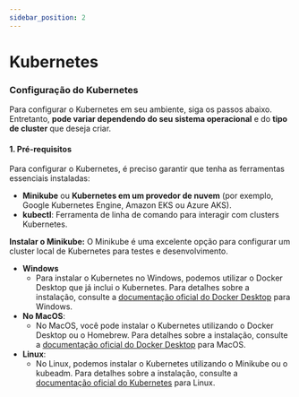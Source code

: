 ```yaml
---
sidebar_position: 2
---
```


# Kubernetes

### Configuração do Kubernetes

Para configurar o Kubernetes em seu ambiente, siga os passos abaixo. Entretanto, **pode variar dependendo do seu sistema operacional** e do **tipo de cluster** que  deseja criar.

#### 1. **Pré-requisitos**

Para configurar o Kubernetes, é preciso garantir que tenha as ferramentas essenciais instaladas:

- **Minikube** ou **Kubernetes em um provedor de nuvem** (por exemplo, Google Kubernetes Engine, Amazon EKS ou Azure AKS).
- **kubectl**: Ferramenta de linha de comando para interagir com clusters Kubernetes.

**Instalar o Minikube:**
O Minikube é uma excelente opção para configurar um cluster local de Kubernetes para testes e desenvolvimento.

- **Windows**
    - Para instalar o Kubernetes no Windows, podemos utilizar o Docker Desktop que já inclui o Kubernetes. Para detalhes sobre a instalação, consulte a [documentação oficial do Docker Desktop](https://docs.docker.com/desktop/setup/install/)  para Windows.
- **No MacOS**:  
    - No MacOS, você pode instalar o Kubernetes utilizando o Docker Desktop ou o Homebrew. Para detalhes sobre a instalação, consulte a [documentação oficial do Docker Desktop](  https://docs.docker.com/desktop/setup/install/mac-install/) para MacOS.
- **Linux**:
  - No Linux, podemos instalar o Kubernetes utilizando o Minikube ou o kubeadm. Para detalhes sobre a instalação, consulte a [documentação oficial do Kubernetes](https://kubernetes.io/pt-br/docs/setup/production-environment/tools/kubeadm/install-kubeadm/) para Linux.



